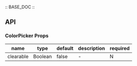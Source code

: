 :: BASE_DOC ::

## API


### ColorPicker Props

name | type | default | description | required
-- | -- | -- | -- | --
clearable | Boolean | false | \- | N
